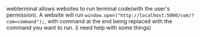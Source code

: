 webterminal allows websites to run terminal code(with the user's permission).
A website will run `window.open("http://localhost:5000/com/?com=command");`, with command at the end being replaced with the command you want to run.
(i need help with some things)
